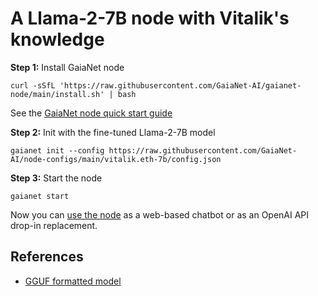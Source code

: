 # A Llama-2-7B node with Vitalik's knowledge

**Step 1:** Install GaiaNet node

```
curl -sSfL 'https://raw.githubusercontent.com/GaiaNet-AI/gaianet-node/main/install.sh' | bash
```

See the [GaiaNet node quick start guide](https://docs.gaianet.ai/node-guide/quick-start)

**Step 2:** Init with the fine-tuned Llama-2-7B model

```
gaianet init --config https://raw.githubusercontent.com/GaiaNet-AI/node-configs/main/vitalik.eth-7b/config.json
```

**Step 3:** Start the node

```
gaianet start
```

Now you can [use the node](https://docs.gaianet.ai/user-guide/mynode) as a web-based chatbot or as an OpenAI API drop-in replacement.

## References

* [GGUF formatted model](https://huggingface.co/gaianet/vitalik.eth-7b)
